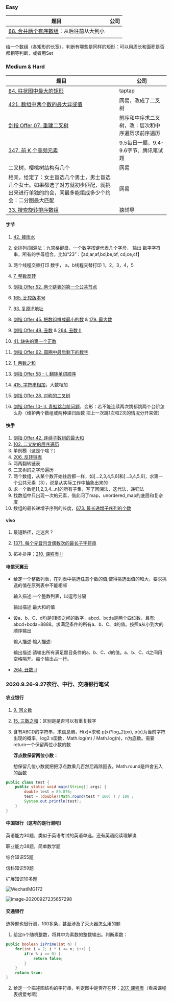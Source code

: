 ### Easy

| 题目                                                         | 公司 |
| ------------------------------------------------------------ | ---- |
| [88. 合并两个有序数组](https://leetcode-cn.com/problems/merge-sorted-array/)：从后往前从大到小 |      |
|                                                              |      |

给一个数组（各矩形的长宽），判断有哪些是同样的矩形：可以用周长和面积是否都相等判断，或者用Set

### Medium & Hard

| 题目                                                         | 公司                                             |
| ------------------------------------------------------------ | ------------------------------------------------ |
| [84. 柱状图中最大的矩形](https://leetcode-cn.com/problems/largest-rectangle-in-histogram/) | taptap                                           |
| [421. 数组中两个数的最大异或值](https://leetcode-cn.com/problems/maximum-xor-of-two-numbers-in-an-array/) | 网易，改成了二叉树                               |
| [剑指 Offer 07. 重建二叉树](https://leetcode-cn.com/problems/zhong-jian-er-cha-shu-lcof/) | 前序和中序求二叉树，改：层次和中序遍历求前序遍历 |
| [347. 前 K 个高频元素](https://leetcode-cn.com/problems/top-k-frequent-elements/) | 9.5每日一题，9.4-9.6字节、腾讯笔试题             |
| 二叉树，樱桃树结构有几个                                     | 网易                                             |
| 相亲，给定了：女主盲选几个男士，男士盲选几个女士。如果都选了对方就初步匹配，就挑出来进行单独的约会，问最多能组成多少个约会：二分图最大匹配 | 网易                                             |
| [33. 搜索旋转排序数组](https://leetcode-cn.com/problems/search-in-rotated-sorted-array/) | 猿辅导                                           |

#### 字节

1. [42. 接雨水](https://leetcode-cn.com/problems/trapping-rain-water/)
2. 全排列/回溯法：九宫格键盘，一个数字按键代表几个字母， 输出 数字字符串，所有的字母组合。比如“23”：【ad,ar,af,bd,be,bf, cd,ce,cf】 
3. 两个线程交替打印 数字， a，b线程交替打印 1，2，3，4，5 
4. [7. 整数反转](https://leetcode-cn.com/problems/reverse-integer/)
5. [剑指 Offer 52. 两个链表的第一个公共节点](https://leetcode-cn.com/problems/liang-ge-lian-biao-de-di-yi-ge-gong-gong-jie-dian-lcof/)

6. [165. 比较版本号](https://leetcode-cn.com/problems/compare-version-numbers/)
7. [93. 复原IP地址](https://leetcode-cn.com/problems/restore-ip-addresses/)
8. [剑指 Offer 45. 把数组排成最小的数](https://leetcode-cn.com/problems/ba-shu-zu-pai-cheng-zui-xiao-de-shu-lcof/)  & [179. 最大数](https://leetcode-cn.com/problems/largest-number/)
9. [剑指 Offer 49. 丑数](https://leetcode-cn.com/problems/chou-shu-lcof/) & [264. 丑数 II](https://leetcode-cn.com/problems/ugly-number-ii/)
10. [41. 缺失的第一个正数](https://leetcode-cn.com/problems/first-missing-positive/)
11. [剑指 Offer 62. 圆圈中最后剩下的数字](https://leetcode-cn.com/problems/yuan-quan-zhong-zui-hou-sheng-xia-de-shu-zi-lcof/)
12. [1. 两数之和](https://leetcode-cn.com/problems/two-sum/)
13. [剑指 Offer 58 - I. 翻转单词顺序](https://leetcode-cn.com/problems/fan-zhuan-dan-ci-shun-xu-lcof/)
14. [415. 字符串相加](https://leetcode-cn.com/problems/add-strings/)，大数相加
15. [剑指 Offer 28. 对称的二叉树](https://leetcode-cn.com/problems/dui-cheng-de-er-cha-shu-lcof/)
16. [剑指 Offer 10- II. 青蛙跳台阶问题](https://leetcode-cn.com/problems/qing-wa-tiao-tai-jie-wen-ti-lcof/)，变形：若不能连续两次跳都跳两个台阶怎么办（维护两个数组或两种递归函数 把上一次跳1次和2次的情况分开来做）



#### 快手

1. [剑指 Offer 42. 连续子数组的最大和](https://leetcode-cn.com/problems/lian-xu-zi-shu-zu-de-zui-da-he-lcof/)
2. [102. 二叉树的层序遍历](https://leetcode-cn.com/problems/binary-tree-level-order-traversal/)
3. 单例模（这是个啥？）
4. [206. 反转链表](https://leetcode-cn.com/problems/reverse-linked-list/)
5. 两两翻转链表
6. 二叉树的之字形遍历
7. 两个数组，从某个数开始往后都一样，如[...2,3,4,5,6]和[...3,4,5,6]，求第一个公共元素（3），说是从实际工作中抽象出来的 
8. 求一个数组[1,2,3,4...n]的所有子集，写了回溯法，迭代法，递归法 
9. 找数组中只出现一次的元素，借此问了map，unordered_map的底层和复杂度 
10. 数组的最长递增子序列的长度，[673. 最长递增子序列的个数](https://leetcode-cn.com/problems/number-of-longest-increasing-subsequence/)



#### vivo

1. 最短路径，走迷宫？

2. [1371. 每个元音包含偶数次的最长子字符串](https://leetcode-cn.com/problems/find-the-longest-substring-containing-vowels-in-even-counts/)

3. 拓补排序：[210. 课程表 II](https://leetcode-cn.com/problems/course-schedule-ii/)

#### 电信天翼云

- 给定一个整数列表，在列表中挑选任意个数的值,使得挑选出值的和大，要求挑选的值在原列表中不能相邻

  输入描述:一个整数列表，以逗号分隔

  输出描述:最大和的值

- 设a、b、C、d均是0到9之间的数字，abcd、bcda是两个四位数，且有: abcd+bcda=8888。求满足条件的所有a、b、C、d的值。按照a从小到大的顺序输出

  输入描述:输入描述:

  输出描述:请输出所有满足题目条件的a、b、C、d的值。a、b、C、d之间用空格隔开。每个输出占一行。

- [264. 丑数 II](https://leetcode-cn.com/problems/ugly-number-ii/)

### 2020.9.26-9.27农行、中行、交通银行笔试
#### 农业银行

1. [9. 回文数](https://leetcode-cn.com/problems/palindrome-number/)

2. [15. 三数之和](https://leetcode-cn.com/problems/3sum/)：区别是是否可以有重复数字

3. 含有ABCD的字符串，求信息熵，H(x)=求和 p(x)*log_2(px), p(x)为当前字符出现的概率，log2 x函数，Math.log(m) / Math.log(n)，n为底数。需要return一个保留两位小数的数

   **浮点数保留两位小数：**

   想保留几位小数就把把浮点数乘几百然后再除回去，Math.round是四舍五入的函数

```java
public class test {
	public static void main(String[] args) {
		double test = 89.876;
		test = (double)(Math.round(test * 100) ) / 100 ;
		System.out.println(test);
	}
}
```



#### 中国银行（这考的是行测吧）

英语能力30题，类似于英语考试的英语单选，还有英语阅读理解诶

职业能力38题，简单数学题

综合知识55题

信科知识59题

扩展知识10多题

![WechatIMG172](E:\研会\202009迎新\WechatIMG172.png)

![image-20200927235657298](C:\Users\Administrator\AppData\Roaming\Typora\typora-user-images\image-20200927235657298.png)

#### 交通银行

选择题也很行测，100多条，甚至涉及了灭火器怎么用的题

1. 给定n个随机整数，将其中为素数的整数输出。判断素数：

```java
public boolean isPrime(int n) {
    for(int i = 2; i * i <= n; i++) {
        if(n % i == 0) {
            return false;
        }
    }
    return true;
}
```

2. 给定一个描述图结构的字符串，判定图中是否存在环：[207. 课程表](https://leetcode-cn.com/problems/course-schedule/)（看来课程表很爱考啊）


